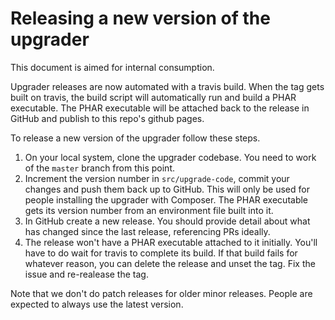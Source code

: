 # Releasing a new version of the upgrader

This document is aimed for internal consumption. 

Upgrader releases are now automated with a travis build. When the tag gets built on travis, the build script will automatically run and build a PHAR executable. The PHAR executable will be attached back to the release in GitHub and publish to this repo's github pages.


To release a new version of the upgrader follow these steps.

1. On your local system, clone the upgrader codebase. You need to work of the `master` branch from this point.
2. Increment the version number in `src/upgrade-code`, commit your changes and push them back up to GitHub. This will only be used for people installing the upgrader with Composer. The PHAR executable gets its version number from an environment file built into it. 
3. In GitHub create a new release. You should provide detail about what has changed since the last release, referencing PRs ideally.
4. The release won't have a PHAR executable attached to it initially. You'll have to do wait for travis to complete its build. If that build fails for whatever reason, you can delete the release and unset the tag. Fix the issue and re-realease the tag.

Note that we don't do patch releases for older minor releases. People are expected to always use the latest version.  
